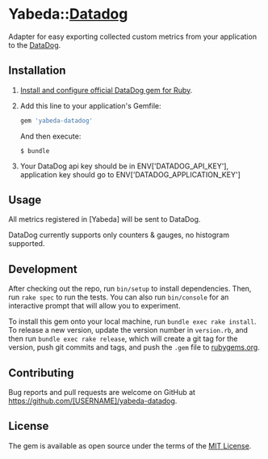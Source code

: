 # Yabeda::[Datadog](https://www.datadoghq.com/)

Adapter for easy exporting collected custom metrics from your application to the [DataDog](https://www.datadoghq.com/).

## Installation

 1. [Install and configure official DataDog gem for Ruby](https://github.com/DataDog/dogapi-rb).

 2. Add this line to your application's Gemfile:

    ```ruby
    gem 'yabeda-datadog'
    ```

    And then execute:

        $ bundle

 3. Your DataDog api key should be in ENV['DATADOG_API_KEY'], application key should go to ENV['DATADOG_APPLICATION_KEY']


## Usage

All metrics registered in [Yabeda] will be sent to DataDog.

DataDog currently supports only counters & gauges, no histogram supported.

## Development

After checking out the repo, run `bin/setup` to install dependencies. Then, run `rake spec` to run the tests. You can also run `bin/console` for an interactive prompt that will allow you to experiment.

To install this gem onto your local machine, run `bundle exec rake install`. To release a new version, update the version number in `version.rb`, and then run `bundle exec rake release`, which will create a git tag for the version, push git commits and tags, and push the `.gem` file to [rubygems.org](https://rubygems.org).

## Contributing

Bug reports and pull requests are welcome on GitHub at https://github.com/[USERNAME]/yabeda-datadog.

## License

The gem is available as open source under the terms of the [MIT License](https://opensource.org/licenses/MIT).
